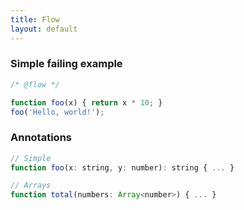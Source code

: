 ```yaml
---
title: Flow
layout: default
---
```


### Simple failing example

```js
/* @flow */

function foo(x) { return x * 10; }
foo('Hello, world!');
```

### Annotations

```js
// Simple
function foo(x: string, y: number): string { ... }

// Arrays
function total(numbers: Array<number>) { ... }
```
